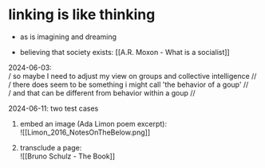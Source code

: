 # linking is like thinking  
- as is imagining and dreaming  

- believing that society exists: 
[[A.R. Moxon - What is a socialist]]  

2024-06-03:  
/ so maybe I need to adjust my view on groups and collective intelligence //  
/ there does seem to be something i might call 'the behavior of a goup' //  
/ and that can be different from behavior within a goup //  

2024-06-11: two test cases  

1. embed an image (Ada Limon poem excerpt):    
![[Limon_2016_NotesOnTheBelow.png]]  

2. transclude a page:  
![[Bruno Schulz - The Book]]  

